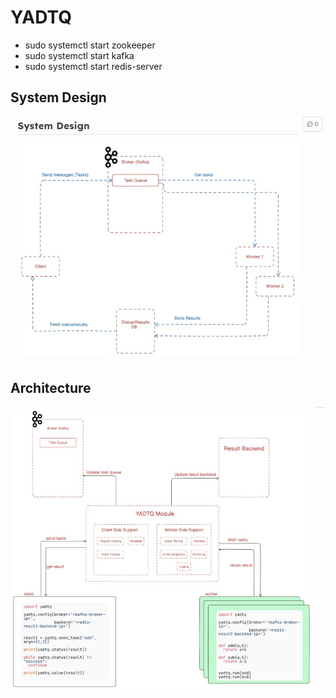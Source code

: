 # YADTQ

- sudo systemctl start zookeeper
- sudo systemctl start kafka
- sudo systemctl start redis-server

## System Design
![system_design](system_design.jpg)

## Architecture
![architecture](architecture.jpg)
